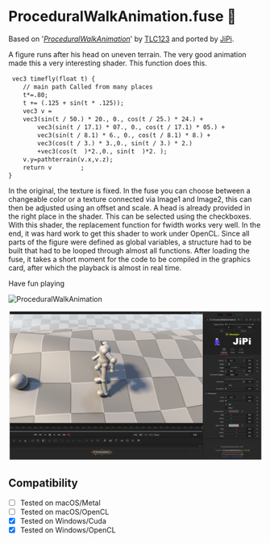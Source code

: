 ProceduralWalkAnimation.fuse :runner:
===========

Based on '_[ProceduralWalkAnimation](https://www.shadertoy.com/view/WlsSWS)_' by [TLC123](https://www.shadertoy.com/user/TLC123) and ported by [JiPi](../../Site/Profiles/JiPi.md).

A figure runs after his head on uneven terrain.
The very good animation made this a very interesting shader.
This function does this.

```
 vec3 timefly(float t) {
    // main path Called from many places
    t*=.80;
	t += (.125 + sin(t * .125));
	vec3 v =
	vec3(sin(t / 50.) * 20., 0., cos(t / 25.) * 24.) +
		vec3(sin(t / 17.1) * 07., 0., cos(t / 17.1) * 05.) +
		vec3(sin(t / 8.1) * 6., 0., cos(t / 8.1) * 8.) +
		vec3(cos(t / 3.) * 3.,0., sin(t / 3.) * 2.)
        +vec3(cos(t  )*2.,0., sin(t  )*2. );
    v.y=pathterrain(v.x,v.z);
    return v        ;
}
```
In the original, the texture is fixed. In the fuse you can choose between a changeable color or a texture connected via Image1 and Image2, this can then be adjusted using an offset and scale. A head is already provided in the right place in the shader. This can be selected using the checkboxes. With this shader, the replacement function for fwidth works very well. In the end, it was hard work to get this shader to work under OpenCL. Since all parts of the figure were defined as global variables, a structure had to be built that had to be looped through almost all functions. After loading the fuse, it takes a short moment for the code to be compiled in the graphics card, after which the playback is almost in real time.

Have fun playing

![ProceduralWalkAnimation](https://user-images.githubusercontent.com/78935215/121263523-05181700-c8b6-11eb-98f5-aa44d178ce23.gif)



[![ProceduralWalkAnimation](ProceduralWalkAnimation.png)](ProceduralWalkAnimation.fuse)



## Compatibility
- [ ] Tested on macOS/Metal
- [ ] Tested on macOS/OpenCL
- [x] Tested on Windows/Cuda
- [x] Tested on Windows/OpenCL
